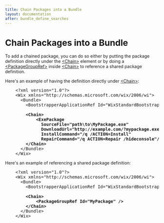 ```yaml
---
title: Chain Packages into a Bundle
layout: documentation
after: bundle_define_searches
---
```

# Chain Packages into a Bundle

To add a chained package, you can do so either by putting the package definition directly under the [&lt;Chain&gt;](~/xsd/wix/chain.html) element or by doing a [&lt;PackageGroupRef&gt;](~/xsd/wix/packagegroupref.html) inside [&lt;Chain&gt;](~/xsd/wix/chain.html) to reference a shared package definition.

Here&apos;s an example of having the definition directly under [&lt;Chain&gt;](~/xsd/wix/chain.html):

<pre>    &lt;?xml version=&quot;1.0&quot;?&gt;
    &lt;Wix xmlns=&quot;http://schemas.microsoft.com/wix/2006/wi&quot;&gt;
      &lt;Bundle&gt;
        &lt;BootstrapperApplicationRef Id=&quot;WixStandardBootstrapperApplication.RtfLicense&quot; /&gt;

        <strong class="highlight">&lt;Chain&gt;
            &lt;ExePackage
              SourceFile=&quot;path\to\MyPackage.exe&quot;
              DownloadUrl=&quot;http://example.com/?mypackage.exe&quot;
              InstallCommand=&quot;/q /ACTION=Install&quot;
              RepairCommand=&quot;/q ACTION=Repair /hideconsole&quot;/&gt;
        &lt;/Chain&gt;</strong>
      &lt;/Bundle&gt;
    &lt;/Wix&gt;</pre>

Here&apos;s an example of referencing a shared package definition:

<pre>    &lt;?xml version=&quot;1.0&quot;?&gt;
    &lt;Wix xmlns=&quot;http://schemas.microsoft.com/wix/2006/wi&quot;&gt;
      &lt;Bundle&gt;
        &lt;BootstrapperApplicationRef Id=&quot;WixStandardBootstrapperApplication.RtfLicense&quot; /&gt;

        <strong class="highlight">&lt;Chain&gt;
            &lt;PackageGroupRef Id=&quot;MyPackage&quot; /&gt;
        &lt;/Chain&gt;</strong>
      &lt;/Bundle&gt;
    &lt;/Wix&gt;</pre>

